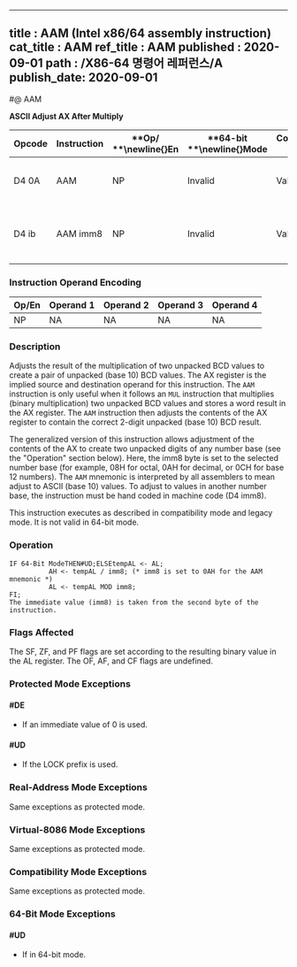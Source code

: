 ----------------------------
title : AAM (Intel x86/64 assembly instruction)
cat_title : AAM
ref_title : AAM
published : 2020-09-01
path : /X86-64 명령어 레퍼런스/A
publish_date: 2020-09-01
----------------------------
#@ AAM

**ASCII Adjust AX After Multiply**

|**Opcode**|**Instruction**|**Op/ **\newline{}**En**|**64-bit **\newline{}**Mode**|**Compat/**\newline{}**Leg Mode**|**Description**|
|----------|---------------|------------------------|-----------------------------|---------------------------------|---------------|
|D4 0A|AAM|NP|Invalid|Valid|ASCII adjust AX after multiply.|
|D4 ib|AAM imm8|NP|Invalid|Valid|Adjust AX after multiply to number base imm8.|
### Instruction Operand Encoding


|Op/En|Operand 1|Operand 2|Operand 3|Operand 4|
|-----|---------|---------|---------|---------|
|NP|NA|NA|NA|NA|
### Description


Adjusts the result of the multiplication of two unpacked BCD values to create a pair of unpacked (base 10) BCD values. The AX register is the implied source and destination operand for this instruction. The `AAM` instruction is only useful when it follows an `MUL` instruction that multiplies (binary multiplication) two unpacked BCD values and stores a word result in the AX register. The `AAM` instruction then adjusts the contents of the AX register to contain the correct 2-digit unpacked (base 10) BCD result. 

The generalized version of this instruction allows adjustment of the contents of the AX to create two unpacked digits of any number base (see the "Operation" section below). Here, the imm8 byte is set to the selected number base (for example, 08H for octal, 0AH for decimal, or 0CH for base 12 numbers). The `AAM` mnemonic is interpreted by all assemblers to mean adjust to ASCII (base 10) values. To adjust to values in another number base, the instruction must be hand coded in machine code (D4 imm8).

This instruction executes as described in compatibility mode and legacy mode. It is not valid in 64-bit mode.


### Operation

```info-verb
IF 64-Bit ModeTHEN#UD;ELSEtempAL <- AL;
          AH <- tempAL / imm8; (* imm8 is set to 0AH for the AAM mnemonic *)
          AL <- tempAL MOD imm8;
FI;
The immediate value (imm8) is taken from the second byte of the instruction.
```
### Flags Affected


The SF, ZF, and PF flags are set according to the resulting binary value in the AL register. The OF, AF, and CF flags are undefined.


### Protected Mode Exceptions

#### #DE
* If an immediate value of 0 is used.

#### #UD
* If the LOCK prefix is used.

### Real-Address Mode Exceptions



Same exceptions as protected mode.


### Virtual-8086 Mode Exceptions



Same exceptions as protected mode.


### Compatibility Mode Exceptions



Same exceptions as protected mode.


### 64-Bit Mode Exceptions

#### #UD
* If in 64-bit mode.
